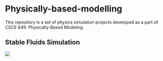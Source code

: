 # Physically-based-modelling
This repository is a set of physics simulation projects developed as a part of CSCE 649: Physically-Based Modeling.

## Stable Fluids Simulation
<img src="Gifs/FluidSim.gif">
